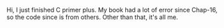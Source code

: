 Hi, I just finished C primer plus.
My book had a lot of error since Chap-16, so the code since is from others.
Other than that, it's all me.
